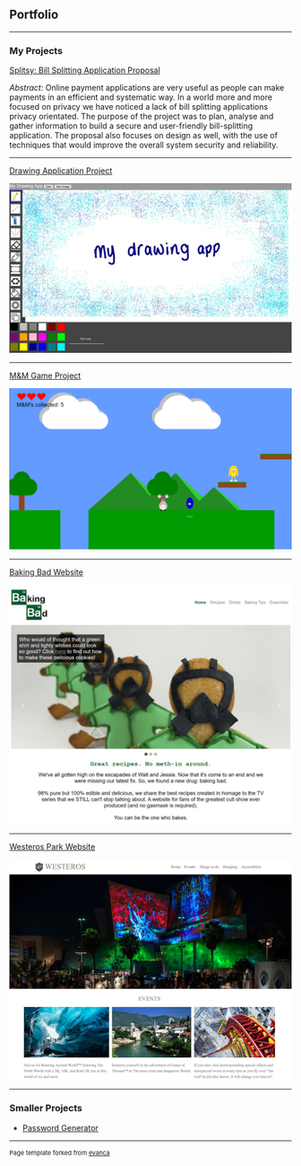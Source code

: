 ## Portfolio

---

### My Projects

[Splitsy: Bill Splitting Application Proposal](/splitsy)

*Abstract:* Online payment applications are very useful as people can make payments in an efficient and systematic way. In a world more and more focused on privacy we have noticed a lack of bill splitting applications privacy orientated. The purpose of the project was to plan, analyse and gather information to build a secure and user-friendly bill-splitting application. The proposal also focuses on design as well, with the use of techniques that would improve the overall system security and reliability.

---

[Drawing Application Project](/drawing_app)

<img src="images/drawingApp-coverImage.jpg"/>

---
[M&M Game Project](/m&m_game)

<img src="images/m&mGame-coverImage.png"/>

---
[Baking Bad Website](/baking_bad)

<img src="images/bakingBad-coverImage.jpg?raw=true"/>

---
[Westeros Park Website](/westerosPark)

<img src="images/Westeros-coverImage.png?raw=true"/>

---

### Smaller Projects 

- [Password Generator](https://github.com/ysmnpksy/passwordGenerator)

---
<p style="font-size:11px">Page template forked from <a href="https://github.com/evanca/quick-portfolio">evanca</a></p>
<!-- Remove above link if you don't want to attibute -->
